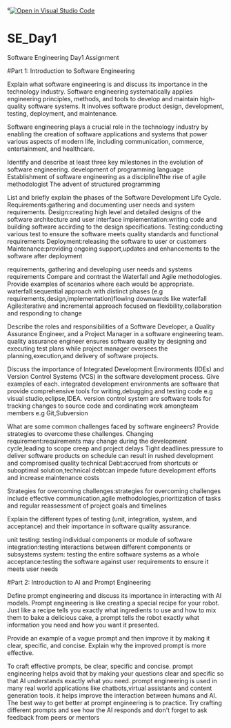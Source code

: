 ⁸[![Open in Visual Studio Code](https://classroom.github.com/assets/open-in-vscode-2e0aaae1b6195c2367325f4f02e2d04e9abb55f0b24a779b69b11b9e10269abc.svg)](https://classroom.github.com/online_ide?assignment_repo_id=15571670&assignment_repo_type=AssignmentRepo)
# SE_Day1
Software Engineering Day1 Assignment

#Part 1: Introduction to Software Engineering

Explain what software engineering is and discuss its importance in the technology industry.
Software engineering systematically applies engineering principles, methods, and tools to develop and maintain high-quality software systems. It involves software product design, development, testing, deployment, and maintenance.

Software engineering plays a crucial role in the technology industry by enabling the creation of software applications and systems that power various aspects of modern life, including communication, commerce, entertainment, and healthcare.

Identify and describe at least three key milestones in the evolution of software engineering.
development of programming language 
Establishment of software engineering as a disciplineTthe rise of agile methodologist
The advent of structured programming

List and briefly explain the phases of the Software Development Life Cycle.
Requirements:gathering and documenting user needs and system requirements.
Design:creating high level and detailed designs of the software architecture and user interface
implementation:writing code and building software accirding to the design specifications.
Testing:conducting various test to ensure the software meets quality standards and functional requirements
Deployment:releasing the software to user or customers
Maintenance:providing ongoing support,updates and enhancements to the software after deployment

requirements, gathering and developing user needs and systems requirements 
Compare and contrast the Waterfall and Agile methodologies. Provide examples of scenarios where each would be appropriate.
waterfall:sequential approach with distinct phases (e.g requirements,design,implementation)flowing downwards like waterfall
Agile:iterative and incremental approach  focused on flexibility,collaboration and responding to change


Describe the roles and responsibilities of a Software Developer, a Quality Assurance Engineer, and a Project Manager in a software engineering team.
quality assurance engineer ensures software quality by designing and executing test plans while project manager oversees the planning,execution,and delivery of software projects.


Discuss the importance of Integrated Development Environments (IDEs) and Version Control Systems (VCS) in the software development process. Give examples of each.
integrated development environments are software that provide comprehensive tools for writing,debugging and testing code e.g visual studio,eclipse,IDEA.
version control system are software tools for tracking changes to source code and cordinating work amongteam members e.g Git,Subversion


What are some common challenges faced by software engineers? Provide strategies to overcome these challenges.
Changing requirement:requirements may change during the development cycle,leading to scope creep and project delays
Tight deadlines:pressure to deliver software products on schedule can result in rushed development and compromised quality 
technical Debt:accrued from shortcuts or suboptimal solution,technical debtcan impede future development efforts and increase maintenance costs

Strategies for overcoming challenges:strategies for overcoming challenges include effective communication,agile methodologies,prioritization of tasks and regular reassessment of project goals and timelines


Explain the different types of testing (unit, integration, system, and acceptance) and their importance in software quality assurance.

unit testing: testing individual components or module of software 
integration:testing interactions between different components or subsystems
system: testing the entire software systems as a whole 
acceptance:testing the software against user requirements to ensure it meets user needs

#Part 2: Introduction to AI and Prompt Engineering


Define prompt engineering and discuss its importance in interacting with AI models.
Prompt engineering is like creating a special recipe for your robot. Just like a recipe tells you exactly what ingredients to use and how to mix them to bake a delicious cake, a prompt tells the robot exactly what information you need and how you want it presented.

Provide an example of a vague prompt and then improve it by making it clear, specific, and concise. Explain why the improved prompt is more effective.

To craft effective prompts, be clear, specific and concise. 
prompt engineering helps avoid that by making your questions clear and specific so that AI understands exactly what you need.
prompt engineering is used in many real world applications like chatbots,virtual assistants and content generation tools. 
it helps improve the interaction between humans and AI. The best way to get better at prompt engineering is to practice. 
Try crafting different prompts and see how the AI responds and don't forget to ask feedback from peers or mentors
